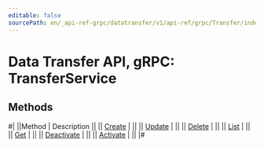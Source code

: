 ```yaml
---
editable: false
sourcePath: en/_api-ref-grpc/datatransfer/v1/api-ref/grpc/Transfer/index.md
---
```


# Data Transfer API, gRPC: TransferService

## Methods

#|
||Method | Description ||
|| [Create](create.md) |  ||
|| [Update](update.md) |  ||
|| [Delete](delete.md) |  ||
|| [List](list.md) |  ||
|| [Get](get.md) |  ||
|| [Deactivate](deactivate.md) |  ||
|| [Activate](activate.md) |  ||
|#